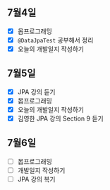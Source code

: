 ## 7월4일

- [x] 몹프로그래밍
- [x] `@DataJpaTest` 공부해서 정리
- [x] 오늘의 개발일지 작성하기 

## 7월5일

- [x] JPA 강의 듣기
- [x] 몹프로그래밍
- [x] 오늘의 개발일지 작성하기
- [x] 김영한 JPA 강의 Section 9 듣기

## 7월6일

- [ ] 몹프로그래밍
- [ ] 개발일지 작성하기
- [ ] JPA 강의 복기
